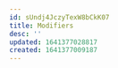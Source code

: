 ```yaml
---
id: sUndj4JczyTexW8bCkK07
title: Modifiers
desc: ''
updated: 1641377028817
created: 1641377009187
---
```


